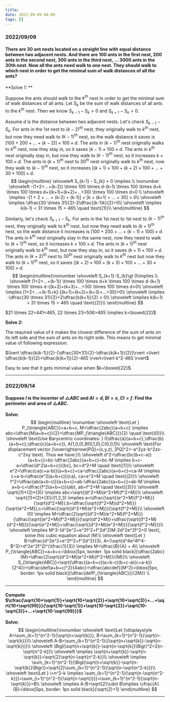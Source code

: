 ```yaml
---
title:
date: 2022-09-09 04:09
tags: []
---
```


### 2022/09/09

#### There are 30 ant nests located on a straight line with equal distance between two adjacent nests. And there are 100 ants in the first nest, 200 ants in the second nest, 300 ants in the third nest, ... 3000 ants in the 30th nest. Now all the ants need walk to one nest. They should walk to which nest in order to get the minimal sum of walk distances of all the ants?

**Solve 1: **

Suppose the ants should walk to the $k^{th}$ nest in order to get the minimal sum of walk distances of all ants. Let $S_{k}$ be the sum of walk distances of all ants to the $k^{th}$ nest. Then we know
$S_{k-1} - S_{k} > 0$ and $S_{k+1} - S_{k} > 0$.

Assume $d$ is the distance between two adjacent nests. Let's check $S_{k-1} - S_{k}$. For ants in the 1st nest to $(k-2)^{th}$ nest, they originally walk to $k^{th}$ nest, but now they need walk to $(k-1)^{th}$ nest, so the walk distance it saves is $[100 + 200 + ... + (k-2)] \times 100 \times d$. The ants in $(k-1)^{th}$ nest originally walks to $k^{th}$ nest, now they stay in, so it saves $(k-1) \times 100 \times d$. The ants in $k^{th}$ nest originally stay in, but now they walk to $(k-1)^{th}$ nest, so it increases $k \times 100 \times d$. The ants in $(k+1)^{th}$ nest to $30^{th}$ nest originally walk to $k^{th}$ nest, now they walk to $(k-1)^{th}$ nest, so it increases $[(k+1) \times 100 + (k+2) \times 100 + ... + 30 \times 100] \times d$.
$$
\begin{multline}
\shoveleft S_{k-1} - S_{k} > 0 \implies \\ \nonumber
\shoveleft -(1+2+...+(k-2)) \times 100 \times d-(k-1) \times 100 \times d+k \times 100 \times d+((k+1)+(k+2)+...+30) \times 100 \times d>0 \\
\shoveleft \implies -[1 + 2 + ... + (k-2) + (k-1)] + [k + (k+1) + ... + 30] > 0\\
\shoveleft \implies \dfrac{30 \times 31}{2}-2\dfrac{(k-1)k}{2}>0\\
\shoveleft \implies k(k-1) < 31 \times 15 = 465 \quad \text{(1)}\\
\end{multline}
$$

Similarly, let's check $S_{k+1} - S_{k}$. For ants in the 1st nest to 1st nest to $(k-1)^{th}$ nest, they originally walk to $k^{th}$ nest, but now they need walk to $(k+1)^{th}$ nest, so the walk distance it increases is $[100 + 200 + ... + (k-1) \times 100] \times d$. The ants in $k^{th}$ nest originally stay in the same nest, now they need to walk to $(k+1)^{th}$ nest, so it increases $k \times 100 \times d$. The ants in $(k+1)^{th}$ nest originally walk to $k^{th}$ nest, but now they stay in, so it saves $(k+1) \times 100 \times d$. The ants in $(k+2)^{th}$ nest to $30^{th}$ nest originally walk to $k^{th}$ nest but now they walk to $(k+1)^{th}$ nest, so it saves $[(k+2) \times 100 + (k+3) \times 100 + ... + 30 \times 100] \times d$.
$$
\begin{multline}\nonumber
\shoveleft S_{k+1}-S_{k}\gt 0\implies \\
\shoveleft (1+2+...+(k-1)) \times 100 \times d+k \times 100 \times d-(k+1) \times 100 \times d-((k+2)+(k+3)+...+30) \times 100 \times d>0\\
\shoveleft \implies [1+2+...+(k-1)+k]-[(k+1)+(k+2)+(k+3)+...+30]>0\\
\shoveleft \implies -\dfrac{30 \times 31}{2}+2\dfrac{k(k+1)}{2} > 0\\
\shoveleft \implies k(k+1) > 31 \times 15 = 465 \quad \text{(2)}\\
\end{multline}
$$

$21 \times 22=441<465, 22 \times 23=506>465 \implies k=\boxed{22}$

**Solve 2:**

The required value of $k$ makes the closest difference of the sum of ants on its left side and the sum of ants on its right side. This means to get minimal value of following expression:

$\lvert \dfrac{k(k-1)}{2}-[\dfrac{30*31}{2}-\dfrac{k(k+1)}{2}]\rvert =\lvert \dfrac{k(k-1)}{2}+\dfrac{k(k+1)}{2}-465 \rvert=\lvert k^2-465 \rvert$

Easy to see that it gets minimal value when $k=\boxed{22}$.

---

### 2022/09/14

#### Suppose $I$ is the incenter of $\triangle{ABC}$ and $AI=d, BI=e, CI=f$. Find the perimeter and area of $\triangle{ABC}$.

**Solve:**
$$
\begin{multline} \nonumber
\shoveleft \text{Let } P_{\triangle{ABC}}=a+b+c, M=\dfrac{2abc}{a+b+c} \implies abc=\dfrac{M(a+b+c)}{2}=\dfrac{MP_{\triangle{ABC}}}{2} \quad \text{(0)}\\
\shoveleft \text{Use Barycentric coordinates: } I(\dfrac{a}{a+b+c},\dfrac{b}{a+b+c},\dfrac{c}{a+b+c}), A(1,0,0),B(0,1,0),C(0,0,1)\\
\shoveleft \text{For displacement vector }\overrightarrow{PQ}=(x,y,z), |PQ|^2=-a^2yz-b^2zx-c^2xy \text{. Thus we have:}\\
\shoveleft d^2=\dfrac{bc(b+c-a)}{a+b+c}=bc-\dfrac{2abc}{a+b+c}=bc-M \implies b+c-a=\dfrac{d^2(a+b+c)}{bc}, bc=d^2+M \quad \text{(1)}\\
\shoveleft e^2=\dfrac{ca(c+a-b)}{a+b+c}=ca-\dfrac{2abc}{a+b+c}=ca-M \implies c+a-b=\dfrac{e^2(a+b+c)}{ca}, ca=e^2+M \quad \text{(2)}\\
\shoveleft f^2=\dfrac{ab(a+b-c)}{a+b+c}=ab-\dfrac{2abc}{a+b+c}=ab-M \implies a+b-c=\dfrac{f^2(a+b+c)}{ab}, ab=f^2+M \quad \text{(3)}\\
\shoveleft \sqrt{(1)*(2)*(3)} \implies abc=\sqrt{(d^2+M)(e^2+M)(f^2+M)}\\
\shoveleft \sqrt{(1)*(2)*(3)}/(1,2,3) \implies a=\dfrac{\sqrt{(e^2+M)(f^2+M)}}{\sqrt{d^2+M}},b=\dfrac{\sqrt{(f^2+M)(d^2+M)}}{\sqrt{e^2+M}},c=\dfrac{\sqrt{(d^2+M)(e^2+M)}}{\sqrt{f^2+M}}\\
\shoveleft (0) \implies M=\dfrac{2\sqrt{(d^2+M)(e^2+M)(f^2+M)}}{\dfrac{\sqrt{(e^2+M)(f^2+M)}}{\sqrt{d^2+M}}+\dfrac{\sqrt{(f^2+M)(d^2+M)}}{\sqrt{e^2+M}}+\dfrac{\sqrt{(d^2+M)(e^2+M)}}{\sqrt{f^2+M}}}\\
\shoveleft \implies M^3-(d^2e^2+e^2f^2+f^2d^2)M-2d^2e^2f^2=0 \text{, solve this cubic equation about }M:\\
\shoveleft \text{Let } B=\dfrac{d^2e^2+e^2f^2+f^2d^2}{3}, A=(\sqrt{d^4e^4f^4-B^3}+d^2e^2f^2)^{\tfrac{1}{3}} \implies M=\dfrac{B}{A} + A\\
\shoveleft P_{\triangle{ABC}}=a+b+c=\bbox[5px, border: 1px solid black]{\dfrac{2abc}{M}=\dfrac{2\sqrt{(d^2+M)(e^2+M)(f^2+M)}}{M}}\\
\shoveleft S_{\triangle{ABC}}=\sqrt{\dfrac{(a+b+c)(a+b-c)(b+c-a)(c+a-b)}{2^4}}=\dfrac{def(a+b+c)^2}{4abc}=\dfrac{abcdef}{M^2}=\bbox[5px, border: 1px solid black]{\dfrac{defP_{\triangle{ABC}}}{2M}} \\
\end{multline}
$$

---

#### Compute $\cfrac{\sqrt{10+\sqrt{1}}+\sqrt{10+\sqrt{2}}+\sqrt{10+\sqrt{3}}+...+\sqrt{10+\sqrt{99}}}{\sqrt{10-\sqrt{1}}+\sqrt{10-\sqrt{2}}+\sqrt{10-\sqrt{3}}+...+\sqrt{10-\sqrt{99}}}$

**Solve:**
$$
\begin{multline}\nonumber
\shoveleft \text{Let }\displaystyle A=\sum_{k=1}^{n^2-1}{\sqrt{n+\sqrt{k}}}, B=\sum_{k=1}^{n^2-1}{\sqrt{n-\sqrt{k}}}\\
\shoveleft A-B=\sum_{k=1}^{n^2-1}{(\sqrt{n+\sqrt{k}}-\sqrt{n-\sqrt{k}})}\\
\shoveleft \Bigl(\sqrt{n+\sqrt{k}}-\sqrt{n-\sqrt{k}}\Bigr)^2=2(n-\sqrt{n^2-k})\\
\shoveleft \implies \sqrt{n+\sqrt{k}}-\sqrt{n-\sqrt{k}}=\sqrt{2}\sqrt{n-\sqrt{n^2-k}}\\
\shoveleft \implies \sum_{k=1}^{n^2-1}{\Bigl(\sqrt{n+\sqrt{k}}-\sqrt{n-\sqrt{k}}\Bigr)}=\sqrt{2}\sum_{k=1}^{n^2-1}{\sqrt{n-\sqrt{n^2-k}}}\\
\shoveleft \text{Let } i=n^2-k \implies \sum_{k=1}^{n^2-1}{\sqrt{n-\sqrt{n^2-k}}}=\sum_{i=1}^{n^2-1}{\sqrt{n-\sqrt{i}}}=\sum_{k=1}^{n^2-1}{\sqrt{n-\sqrt{k}}}=B\\
\shoveleft \implies A-B=\sqrt{2}\cdot B\implies \cfrac{A}{B}=\bbox[5px, border: 1px solid black]{\sqrt{2}+1}
\end{multline}
$$

---

